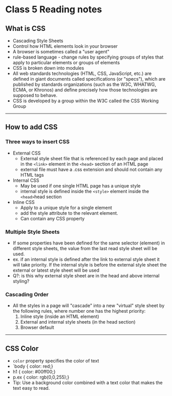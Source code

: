 # Class 5 Reading notes

## What is CSS

- Cascading Style Sheets
- Control how HTML elements look in your browser
- A browser is sometimes called a "user agent"
- rule-based language - change rules by specifying groups of styles that apply to particular elements or groups of elements
- CSS is broken down into modules
- All web standards technologies (HTML, CSS, JavaScript, etc.) are defined in giant documents called specifications (or "specs"), which are published by standards organizations (such as the W3C, WHATWG, ECMA, or Khronos) and define precisely how those technologies are supposed to behave.
- CSS is developed by a group within the W3C called the CSS Working Group

----

## How to add CSS

### Three ways to insert CSS

- External CSS
  - External style sheet file that is referenced by each page and placed in the `<link>` element in the `<head>` section of an HTML page
  - external file must have a .css extension and should not contain any HTML tags
- Internal CSS
  - May be used if one single HTML page has a unique style
  - internal style is defined inside the `<style>` element inside the `<head>`head section
- Inline CSS
  - Apply to a unique style for a single element
  - add the style attribute to the relevant element.
  - Can contain any CSS property

### Multiple Style Sheets

- If some properties have been defined for the same selector (element) in different style sheets, the value from the last read style sheet will be used.
- ex. if an internal style is defined after the link to external style sheet it will take priority. If the internal style is before the external style sheet the external or latest style sheet will be used
- Q?: is this why external style sheet are in the head and above internal styling?

### Cascading Order

- All the styles in a page will "cascade" into a new "virtual" style sheet by the following rules, where number one has the highest priority:
  1. Inline style (inside an HTML element)
  2. External and internal style sheets (in the head section)
  3. Browser default

----

## CSS Color

- `color` property specifies the color of text
- `body {
  color: red;}
- h1 {
  color: #00ff00;}
- p.ex {
  color: rgb(0,0,255);}
- Tip: Use a background color combined with a text color that makes the text easy to read.